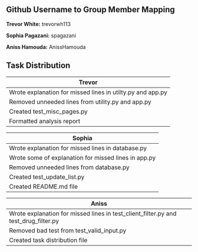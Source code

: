 ## Github Username to Group Member Mapping
**Trevor White:** trevorwh113

**Sophia Pagazani:** spagazani

**Aniss Hamouda:** AnissHamouda

## Task Distribution

| Trevor |
| -----  |
| Wrote explanation for missed lines in utilty.py and app.py |
| Removed unneeded lines from utility.py and app.py |
| Created test_misc_pages.py |
| Formatted analysis report |

| Sophia |
| -----  |
| Wrote explanation for missed lines in database.py |
| Wrote some of explanation for missed lines in app.py |
| Removed unneeded lines from database.py |
| Created test_update_list.py |
| Created README.md file |


| Aniss |
| -----  |
| Wrote explanation for missed lines in test_client_filter.py and test_drug_filter.py |
| Removed bad test from test_valid_input.py |
| Created task distribution file |
